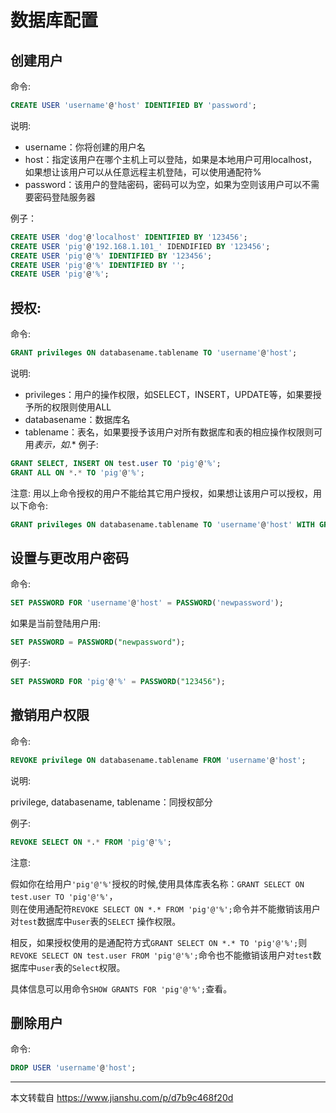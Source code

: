 # 数据库配置

## 创建用户

命令:

```sql
CREATE USER 'username'@'host' IDENTIFIED BY 'password';
```

说明:  

* username：你将创建的用户名  
* host：指定该用户在哪个主机上可以登陆，如果是本地用户可用localhost，如果想让该用户可以从任意远程主机登陆，可以使用通配符%
* password：该用户的登陆密码，密码可以为空，如果为空则该用户可以不需要密码登陆服务器

例子：

```sql
CREATE USER 'dog'@'localhost' IDENTIFIED BY '123456';
CREATE USER 'pig'@'192.168.1.101_' IDENDIFIED BY '123456';
CREATE USER 'pig'@'%' IDENTIFIED BY '123456';
CREATE USER 'pig'@'%' IDENTIFIED BY '';
CREATE USER 'pig'@'%';
```

## 授权:

命令:

```sql
GRANT privileges ON databasename.tablename TO 'username'@'host';
```

说明:

* privileges：用户的操作权限，如SELECT，INSERT，UPDATE等，如果要授予所的权限则使用ALL
* databasename：数据库名
* tablename：表名，如果要授予该用户对所有数据库和表的相应操作权限则可用*表示，如*.*
例子:

```sql
GRANT SELECT, INSERT ON test.user TO 'pig'@'%';
GRANT ALL ON *.* TO 'pig'@'%';
```

注意:
用以上命令授权的用户不能给其它用户授权，如果想让该用户可以授权，用以下命令:

```sql
GRANT privileges ON databasename.tablename TO 'username'@'host' WITH GRANT OPTION;
```

## 设置与更改用户密码

命令:

```sql
SET PASSWORD FOR 'username'@'host' = PASSWORD('newpassword');
```

如果是当前登陆用户用:

```sql
SET PASSWORD = PASSWORD("newpassword");
```

例子:

```sql
SET PASSWORD FOR 'pig'@'%' = PASSWORD("123456");
```

## 撤销用户权限

命令:

```sql
REVOKE privilege ON databasename.tablename FROM 'username'@'host';
```

说明:

privilege, databasename, tablename：同授权部分

例子:

```sql
REVOKE SELECT ON *.* FROM 'pig'@'%';
```

注意:

假如你在给用户`'pig'@'%'`授权的时候,使用具体库表名称：`GRANT SELECT ON test.user TO 'pig'@'%'`，  
则在使用通配符`REVOKE SELECT ON *.* FROM 'pig'@'%';`命令并不能撤销该用户对`test`数据库中`user`表的`SELECT` 操作权限。

相反，如果授权使用的是通配符方式`GRANT SELECT ON *.* TO 'pig'@'%';`则`REVOKE SELECT ON test.user FROM 'pig'@'%';`命令也不能撤销该用户对`test`数据库中`user`表的`Select`权限。

具体信息可以用命令`SHOW GRANTS FOR 'pig'@'%';`查看。

## 删除用户

命令:

```sql
DROP USER 'username'@'host';
```

---------------------

本文转载自 https://www.jianshu.com/p/d7b9c468f20d